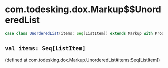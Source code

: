 # com.todesking.dox.Markup$$UnorderedList


```scala
case class UnorderedList(items: Seq[ListItem]) extends Markup with Product with Serializable
```


 `val items: Seq[ListItem]`
----------------------------

(defined at com.todesking.dox.Markup.UnorderedList#items:Seq[ListItem])

